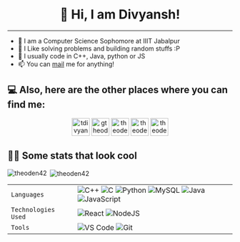 <h1 align="center"> 
   👋 Hi, I am Divyansh!
</h1>

---

  - 🙂 I am a Computer Science Sophomore at IIIT Jabalpur
  - 🔭 I Like solving problems and building random stuffs :P
  - 💬 I usually code in C++, Java, python or JS
  - 📫 You can [mail](mailto:divy000trip@gmail.com) me for anything!

## 💻 Also, here are the other places where you can find me: 
<p align="center">
<a href="https://linkedin.com/in/tdivyansh" target="blank"><img src="https://img.icons8.com/fluency/48/000000/linkedin.png" alt="tdivyansh" height="40" width="40"/></a>
<a href="https://codeforces.com/profile/gtheoden42" target="blank"><img src="https://img.icons8.com/external-tal-revivo-color-tal-revivo/96/000000/external-codeforces-programming-competitions-and-contests-programming-community-logo-color-tal-revivo.png" alt="gtheoden42" height="40" width="40" /></a>
<a href="https://www.hackerrank.com/theoden42" target="blank"><img src="https://img.icons8.com/external-tal-revivo-color-tal-revivo/96/000000/external-hackerrank-is-a-technology-company-that-focuses-on-competitive-programming-logo-color-tal-revivo.png" alt="theoden42" height="40" width="40" /></a>
<a href="https://www.leetcode.com/theoden42" target="blank"><img src="https://img.icons8.com/external-tal-revivo-color-tal-revivo/96/000000/external-level-up-your-coding-skills-and-quickly-land-a-job-logo-color-tal-revivo.png" alt="theoden42" height="40" width="40" /></a>
<a href="https://www.codechef.com/users/theoden42" target="blank"><img src="https://img.icons8.com/color/144/000000/codechef.png" alt="theoden42" height="40" width="40" /></a>



## 👨‍💻 Some stats that look cool

<p><img align="left" src="https://github-readme-stats.vercel.app/api/top-langs?username=theoden42&show_icons=true&locale=en&layout=compact" alt="theoden42" /></p>


<p>&nbsp;<img align="center" src="https://github-readme-stats.vercel.app/api?username=theoden42&show_icons=true&locale=en" alt="theoden42" /></p>

|               |           |
|       ---     |    ---    |
| `Languages`   | ![C++](https://img.shields.io/badge/-C%2B%2B-white?color=blue&style=for-the-badge&logo=C%2B%2B&logoColor=white&logoWidth=20) ![C](https://img.shields.io/badge/-C-white?color=2a1d80&style=for-the-badge&logo=C&logoColor=white&logoWidth=20) ![Python](https://img.shields.io/badge/-Python-orange?color=205966&style=for-the-badge&logo=Python&logoColor=white&logoWidth=20) ![MySQL](https://img.shields.io/badge/-MySQL-307BBD?style=for-the-badge&logo=mysql&logoColor=white) ![Java](https://img.shields.io/badge/java-%23ED8B00.svg?style=for-the-badge&logo=java&logoColor=white) ![JavaScript](https://img.shields.io/badge/javascript-%23323330.svg?style=for-the-badge&logo=javascript&logoColor=%23F7DF1E) |
| `Technologies Used` | ![React](https://img.shields.io/badge/react-%2320232a.svg?style=for-the-badge&logo=react&logoColor=%2361DAFB) ![NodeJS](https://img.shields.io/badge/node.js-6DA55F?style=for-the-badge&logo=node.js&logoColor=white) |
| `Tools`       | ![VS Code](https://img.shields.io/badge/Visual_Studio_Code-5D1A60?style=for-the-badge&logo=visual%20studio%20code&logoColor=white) ![Git](https://img.shields.io/badge/Git-682181?style=for-the-badge&logo=git&logoColor=white)|